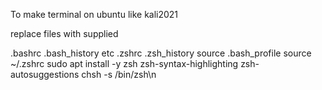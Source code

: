 To make terminal on ubuntu like kali2021

replace files with supplied

.bashrc
.bash_history
etc
.zshrc
.zsh_history
 source .bash_profile
source ~/.zshrc
sudo apt install -y zsh zsh-syntax-highlighting zsh-autosuggestions
chsh -s /bin/zsh\n